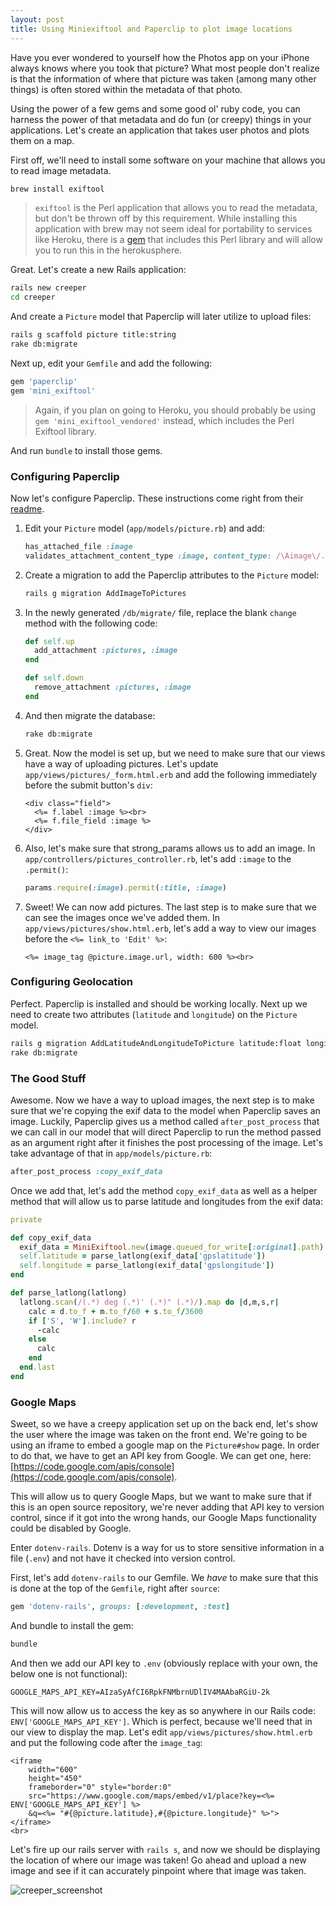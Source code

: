 ```yaml
---
layout: post
title: Using Miniexiftool and Paperclip to plot image locations
---
```


Have you ever wondered to yourself how the Photos app on your iPhone always knows where you took that picture? What most people don't realize is that the information of where that picture was taken (among many other things) is often stored within the metadata of that photo.

Using the power of a few gems and some good ol' ruby code, you can harness the power of that metadata and do fun (or creepy) things in your applications. Let's create an application that takes user photos and plots them on a map.

First off, we'll need to install some software on your machine that allows you to read image metadata.

```bash
brew install exiftool
```

> `exiftool` is the Perl application that allows you to read the metadata, but don't be thrown off by this requirement. While installing this application with brew may not seem ideal for portability to services like Heroku, there is a [gem](https://github.com/wilg/mini_exiftool_vendored) that includes this Perl library and will allow you to run this in the herokusphere.

Great. Let's create a new Rails application:

```bash
rails new creeper
cd creeper
```

And create a `Picture` model that Paperclip will later utilize to upload files:

```bash
rails g scaffold picture title:string
rake db:migrate
```

Next up, edit your `Gemfile` and add the following:

```ruby
gem 'paperclip'
gem 'mini_exiftool'
```

> Again, if you plan on going to Heroku, you should probably be using `gem 'mini_exiftool_vendored'` instead, which includes the Perl Exiftool library.

And run `bundle` to install those gems.

### Configuring Paperclip

Now let's configure Paperclip. These instructions come right from their [readme](https://github.com/thoughtbot/paperclip/blob/master/README.md).

1. Edit your `Picture` model (`app/models/picture.rb`) and add:

    ```ruby
    has_attached_file :image
    validates_attachment_content_type :image, content_type: /\Aimage\/.*\Z/
    ```

2. Create a migration to add the Paperclip attributes to the `Picture` model:

    ```bash
    rails g migration AddImageToPictures
    ```

3. In the newly generated `/db/migrate/` file, replace the blank `change` method with the following code:

    ```ruby
    def self.up
      add_attachment :pictures, :image
    end

    def self.down
      remove_attachment :pictures, :image
    end
    ```

4. And then migrate the database:

    ```bash
    rake db:migrate
    ```

5. Great. Now the model is set up, but we need to make sure that our views have a way of uploading pictures. Let's update `app/views/pictures/_form.html.erb` and add the following immediately before the submit button's `div`:

    ```erb
    <div class="field">
      <%= f.label :image %><br>
      <%= f.file_field :image %>
    </div>
    ```

6. Also, let's make sure that strong_params allows us to add an image. In `app/controllers/pictures_controller.rb`, let's add `:image` to the `.permit()`:

    ```ruby
    params.require(:image).permit(:title, :image)
    ```

7. Sweet! We can now add pictures. The last step is to make sure that we can see the images once we've added them. In `app/views/pictures/show.html.erb`, let's add a way to view our images before the `<%= link_to 'Edit' %>`:

    ```erb
    <%= image_tag @picture.image.url, width: 600 %><br>
    ```

### Configuring Geolocation

Perfect. Paperclip is installed and should be working locally. Next up we need to create two attributes (`latitude` and `longitude`) on the `Picture` model.

```bash
rails g migration AddLatitudeAndLongitudeToPicture latitude:float longitude:float
rake db:migrate
```

### The Good Stuff

Awesome. Now we have a way to upload images, the next step is to make sure that we're copying the exif data to the model when Paperclip saves an image. Luckily, Paperclip gives us a method called `after_post_process` that we can call in our model that will direct Paperclip to run the method passed as an argument right after it finishes the post processing of the image. Let's take advantage of that in `app/models/picture.rb`:

```ruby
after_post_process :copy_exif_data
```

Once we add that, let's add the method `copy_exif_data` as well as a helper method that will allow us to parse latitude and longitudes from the exif data:

```ruby
private

def copy_exif_data
  exif_data = MiniExiftool.new(image.queued_for_write[:original].path)
  self.latitude = parse_latlong(exif_data['gpslatitude'])
  self.longitude = parse_latlong(exif_data['gpslongitude'])
end

def parse_latlong(latlong)
  latlong.scan(/(.*) deg (.*)' (.*)" (.*)/).map do |d,m,s,r|
    calc = d.to_f + m.to_f/60 + s.to_f/3600
    if ['S', 'W'].include? r
      -calc
    else
      calc
    end
  end.last
end
```

### Google Maps

Sweet, so we have a creepy application set up on the back end, let's show the user where the image was taken on the front end. We're going to be using an iframe to embed a google map on the `Picture#show` page. In order to do that, we have to get an API key from Google. We can get one, here: [https://code.google.com/apis/console](https://code.google.com/apis/console).

This will allow us to query Google Maps, but we want to make sure that if this is an open source repository, we're never adding that API key to version control, since if it got into the wrong hands, our Google Maps functionality could be disabled by Google.

Enter `dotenv-rails`. Dotenv is a way for us to store sensitive information in a file (`.env`) and not have it checked into version control.

First, let's add `dotenv-rails` to our Gemfile. We _have_ to make sure that this is done at the top of the `Gemfile`, right after `source`:

```ruby
gem 'dotenv-rails', groups: [:development, :test]
```

And bundle to install the gem:

```bash
bundle
```

And then we add our API key to `.env` (obviously replace with your own, the below one is not functional):

```
GOOGLE_MAPS_API_KEY=AIzaSyAfCI6RpkFNMbrnUDlIV4MAAbaRGiU-2k
```

This will now allow us to access the key as so anywhere in our Rails code: `ENV['GOOGLE_MAPS_API_KEY']`. Which is perfect, because we'll need that in our view to display the map. Let's edit `app/views/pictures/show.html.erb` and put the following code after the `image_tag`:

```erb
<iframe
    width="600"
    height="450"
    frameborder="0" style="border:0"
    src="https://www.google.com/maps/embed/v1/place?key=<%= ENV['GOOGLE_MAPS_API_KEY'] %>
    &q=<%= "#{@picture.latitude},#{@picture.longitude}" %>">
</iframe>
<br>
```

Let's fire up our rails server with `rails s`, and now we should be displaying the location of where our image was taken! Go ahead and upload a new image and see if it can accurately pinpoint where that image was taken.

![creeper_screenshot](http://i.imgur.com/udAXXCx.png)

